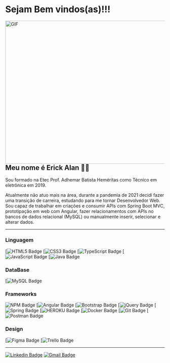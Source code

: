 # Sejam Bem vindos(as)!!!

<img align="right" alt="GIF" src="https://imgur.com/XwcZU9t.gif" width="550" height="450" />

 ## Meu nome é Erick Alan 👨‍💻 

<p> Sou formado na Etec Prof. Adhemar Batista Heméritas como Técnico em eletrônica em 2019. </p>
<p> Atualmente não atuo mais na área, durante a pandemia de 2021 decidi fazer uma transição de carreira, estudando
para me tornar Desenvolvedor Web. Sou capaz de trabalhar em criações e consumir APIs com Spring Boot MVC, 
prototipação em web com Angular, fazer relacionamentos com APIs no bancos de dados relacional (MySQL) ou
manualmente inserir, selecionar e alterar dados. </p>

---

### Linguagem

 [![HTML5 Badge](https://img.shields.io/badge/HTML5-E34F26?style=for-the-badge&logo=html5&logoColor=white)
 [![CSS3 Badge](https://img.shields.io/badge/CSS3-1572B6?style=for-the-badge&logo=css3&logoColor=white)
 [![TypeScript Badge](https://img.shields.io/badge/TypeScript-007ACC?style=for-the-badge&logo=typescript&logoColor=white)
 [![JavaScript Badge](https://img.shields.io/badge/JavaScript-323330?style=for-the-badge&logo=javascript&logoColor=F7DF1E)
 [![Java Badge](https://img.shields.io/badge/Java-ED8B00?style=for-the-badge&logo=java&logoColor=white)


### DataBase
 [![MySQL Badge](https://img.shields.io/badge/MySQL-00000F?style=for-the-badge&logo=mysql&logoColor=white)

### Frameworks

![NPM Badge](https://img.shields.io/badge/npm-CB3837?style=for-the-badge&logo=npm&logoColor=white)
[![Angular Badge](https://img.shields.io/badge/Angular-DD0031?style=for-the-badge&logo=angular&logoColor=white)
[![Bootstrap Badge](https://img.shields.io/badge/Bootstrap-563D7C?style=for-the-badge&logo=bootstrap&logoColor=white)
[![jQuery Badge](https://img.shields.io/badge/jQuery-0769AD?style=for-the-badge&logo=jquery&logoColor=white)
[![Spring Badge](https://img.shields.io/badge/Spring-6DB33F?style=for-the-badge&logo=spring&logoColor=white)
[![HEROKU Badge](https://img.shields.io/badge/Heroku-430098?style=for-the-badge&logo=heroku&logoColor=white)
[![Docker Badge](https://img.shields.io/badge/Docker-2CA5E0?style=for-the-badge&logo=docker&logoColor=white)
[![Git Badge](https://img.shields.io/badge/Git-F05032?style=for-the-badge&logo=git&logoColor=white)
[![Postman Badge](https://img.shields.io/badge/Postman-FF6C37?style=for-the-badge&logo=Postman&logoColor=white)


### Design

 [![Figma Badge](https://img.shields.io/badge/Figma-F24E1E?style=for-the-badge&logo=figma&logoColor=white)
 [![Trello Badge](https://img.shields.io/badge/Trello-F24E1E?style=for-the-badge&logo=trello&logoColor=white)

----

 [![Linkedin Badge](https://img.shields.io/badge/-LinkedIn-blue?style=flat-square&logo=Linkedin&logoColor=white&link=link_do_seu_perfil_no_linkedin)](https://www.linkedin.com/in/erick-alan-7bb92b1b4/)
[![Gmail Badge](https://img.shields.io/badge/-Gmail-c14438?style=flat-square&logo=Gmail&logoColor=white&link=mailto:seu_email)](erickalan068@gmail.com)









